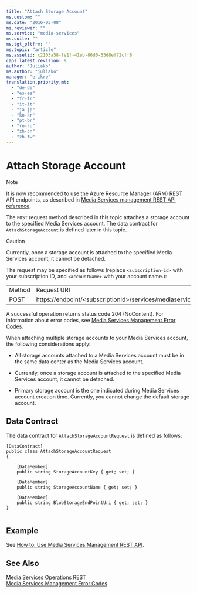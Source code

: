 ```yaml
---
title: "Attach Storage Account"
ms.custom: ""
ms.date: "2016-03-08"
ms.reviewer: ""
ms.service: "media-services"
ms.suite: ""
ms.tgt_pltfrm: ""
ms.topic: "article"
ms.assetid: c2103a58-fe1f-41eb-86d0-55d8ef72cff8
caps.latest.revision: 9
author: "Juliako"
ms.author: "juliako"
manager: "erikre"
translation.priority.mt: 
  - "de-de"
  - "es-es"
  - "fr-fr"
  - "it-it"
  - "ja-jp"
  - "ko-kr"
  - "pt-br"
  - "ru-ru"
  - "zh-cn"
  - "zh-tw"
---
```

# Attach Storage Account
> [!NOTE]
>  It is now recommended to use  the Azure Resource Manager (ARM) REST API endpoints, as described in [Media Services management REST API reference](../../../api-ref/media/MediaService.json).
  
 The `POST` request method described in this topic attaches a storage account to the specified Media Services account. The data contract for `AttachStorageAccount` is defined later in this topic.  
  
> [!CAUTION]
>  Currently, once a storage account is attached to the specified Media Services account, it cannot be detached.  
  
 The request may be specified as follows (replace `<subscription-id>` with your subscription ID, and `<accountName>` with your account name.):  
  
|||  
|-|-|  
|Method|Request URI|  
|POST|https://endpoint/\<subscriptionId>/services/mediaservices/Accounts/\<accountName>/StorageAccounts|  
  
 A successful operation returns status code 204 (NoContent). For information about error codes, see [Media Services Management Error Codes](../operations/media-services-management-error-codes.md).  
  
 When attaching multiple storage accounts to your Media Services account, the following considerations apply:  
  
-   All storage accounts attached to a Media Services account must be in the same data center as the Media Services account.  
  
-   Currently, once a storage account is attached to the specified Media Services account, it cannot be detached.  
  
-   Primary storage account is the one indicated during Media Services account creation time. Currently, you cannot change the default storage account.  
  
## Data Contract  
 The data contract for `AttachStorageAccountRequest` is defined as follows:  
  
```  
[DataContract]   
public class AttachStorageAccountRequest   
{   
  
    [DataMember]   
    public string StorageAccountKey { get; set; }   
  
    [DataMember]   
    public string StorageAccountName { get; set; }   
  
    [DataMember]   
    public string BlobStorageEndPointUri { get; set; }   
}  
  
```  
  
## Example  

See [How to: Use Media Services Management REST API](../operations/how-to-use-media-services-management-rest-api.md). 
  
## See Also  
 [Media Services Operations REST](../operations/media-services-operations-rest.md)   
 [Media Services Management Error Codes](../operations/media-services-management-error-codes.md)